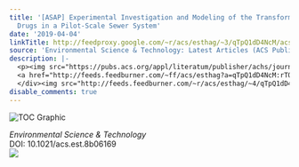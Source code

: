 ```yaml
---
title: '[ASAP] Experimental Investigation and Modeling of the Transformation of Illicit
  Drugs in a Pilot-Scale Sewer System'
date: '2019-04-04'
linkTitle: http://feedproxy.google.com/~r/acs/esthag/~3/qTpQ1dD4NcM/acs.est.8b06169
source: 'Environmental Science & Technology: Latest Articles (ACS Publications)'
description: |-
  <p><img src="https://pubs.acs.org/appl/literatum/publisher/achs/journals/content/esthag/0/esthag.ahead-of-print/acs.est.8b06169/20190404/images/medium/es-2018-06169m_0001.gif" alt="TOC Graphic"/></p><div><cite>Environmental Science & Technology</cite></div><div>DOI: 10.1021/acs.est.8b06169</div><div class="feedflare">
  <a href="http://feeds.feedburner.com/~ff/acs/esthag?a=qTpQ1dD4NcM:rTQJ84APp6s:yIl2AUoC8zA"><img src="http://feeds.feedburner.com/~ff/acs/esthag?d=yIl2AUoC8zA" border="0"></img></a>
  </div><img src="http://feeds.feedburner.com/~r/acs/esthag/~4/qTpQ1dD4NcM" height="1" width="1" ...
disable_comments: true
---
```

<p><img src="https://pubs.acs.org/appl/literatum/publisher/achs/journals/content/esthag/0/esthag.ahead-of-print/acs.est.8b06169/20190404/images/medium/es-2018-06169m_0001.gif" alt="TOC Graphic"/></p><div><cite>Environmental Science & Technology</cite></div><div>DOI: 10.1021/acs.est.8b06169</div><div class="feedflare">
<a href="http://feeds.feedburner.com/~ff/acs/esthag?a=qTpQ1dD4NcM:rTQJ84APp6s:yIl2AUoC8zA"><img src="http://feeds.feedburner.com/~ff/acs/esthag?d=yIl2AUoC8zA" border="0"></img></a>
</div><img src="http://feeds.feedburner.com/~r/acs/esthag/~4/qTpQ1dD4NcM" height="1" width="1" ...